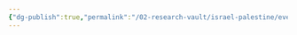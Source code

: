 ```yaml
---
{"dg-publish":true,"permalink":"/02-research-vault/israel-palestine/events/1978-south-lebanon-conflict/","created":"2025-08-20T16:36:52.391-04:00","updated":"2025-08-21T16:56:45.497-04:00"}
---
```


